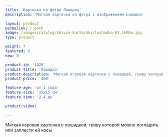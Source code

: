```yaml
---
title: 'Карточка из фетра Лошадка'
description: 'Мягкая карточка из фетра с изображением лошадки'

layout: product
permalink: /:path
image: /images/catalog/zhivie-kartochki/loshadka-01_1600w.jpg
type: product

weight: 7
featured: 0
new: 0

product-id: '1028'
product-title: 'Лошадка'
product-description: 'Мягкая игровая карточка с лошадкой, гриву которой можно погладить или заплести ей косы'
product-price: '400'

feature-age: 'от 1 года'
feature-size: '15х15 см'
feature-time: '2-4 дн'

product-video: 

---
```

Мягкая игровая карточка с лошадкой, гриву которой можно погладить или заплести ей косы